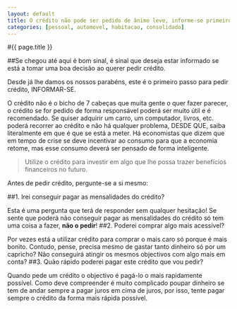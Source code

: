 ```yaml
---
layout: default
title: O crédito não pode ser pedido de ânimo leve, informe-se primeiro!
categories: [pessoal, automovel, habitacao, consolidado]
---
```


#{{ page.title }}

##Se chegou até aqui é bom sinal, é sinal que deseja estar informado se está a tomar uma boa decisão ao querer pedir crédito.

Desde já lhe damos os nossos parabéns, este é o primeiro passo para pedir crédito, INFORMAR-SE.

O crédito não é o bicho de 7 cabeças que muita gente o quer fazer parecer, o crédito se for pedido de forma responsável poderá ser muito útil e é recomendado. Se quiser adquirir um carro, um computador, livros, etc. poderá recorrer ao crédito e não há qualquer problema, DESDE QUE, saiba literalmente em que é que se está a meter. Há economistas que dizem que em tempo de crise se deve incentivar ao consumo para que a economia retome, mas esse consumo deverá ser pensado de forma inteligente.

> Utilize o crédito para investir em algo que lhe possa trazer benefícios financeiros no futuro.

Antes de pedir crédito, pergunte-se a si mesmo:

##1. Irei conseguir pagar as mensalidades do crédito?

Esta é uma pergunta que terá de responder sem qualquer hesitação! Se sente que poderá não conseguir pagar as mensalidades do crédito só tem uma coisa a fazer, __não o pedir__!
##2. Poderei comprar algo mais acessível?

Por vezes está a utilizar crédito para comprar o mais caro só porque é mais bonito. Contudo, pense, precisa mesmo de gastar tanto dinheiro só por um capricho? Não conseguirá atingir os mesmos objectivos com algo mais em conta?
##3. Quão rápido poderei pagar este crédito que vou pedir?

Quando pede um crédito o objectivo é pagá-lo o mais rapidamente possível. Como deve compreender é muito complicado poupar dinheiro se tem de andar sempre a pagar juros em cima de juros, por isso, tente pagar sempre o crédito da forma mais rápida possível.